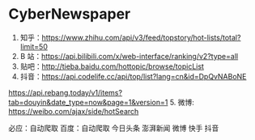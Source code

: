 # CyberNewspaper

1. 知乎：https://www.zhihu.com/api/v3/feed/topstory/hot-lists/total?limit=50
2. B 站：https://api.bilibili.com/x/web-interface/ranking/v2?type=all
3. 贴吧：http://tieba.baidu.com/hottopic/browse/topicList
4. 抖音：https://api.codelife.cc/api/top/list?lang=cn&id=DpQvNABoNE

https://api.rebang.today/v1/items?tab=douyin&date_type=now&page=1&version=1 
5. 微博: https://weibo.com/ajax/side/hotSearch

必应：自动爬取
百度：自动爬取
今日头条 澎湃新闻 微博 快手 抖音
